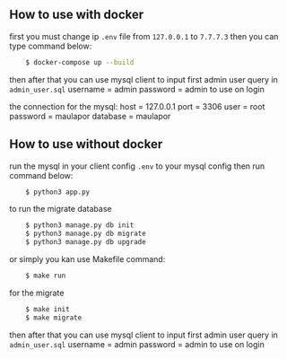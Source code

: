 ## How to use with docker

first you must change ip `.env` file from `127.0.0.1` to `7.7.7.3`
then you can type command below:
```sh
    $ docker-compose up --build
```

then after that you can use mysql client to input first admin user query in `admin_user.sql`
username = admin
password = admin
to use on login

the connection for the mysql:
host = 127.0.0.1
port = 3306
user = root
password = maulapor
database = maulapor

## How to use without docker

run the mysql in your client config `.env` to your mysql config
then run command below:
```sh
    $ python3 app.py
```
to run the migrate database
```sh
    $ python3 manage.py db init
    $ python3 manage.py db migrate
    $ python3 manage.py db upgrade
```

or simply you kan use Makefile command:
```sh
    $ make run
```
for the migrate
```sh
    $ make init
    $ make migrate 
```

then after that you can use mysql client to input first admin user query in `admin_user.sql`
username = admin
password = admin
to use on login

